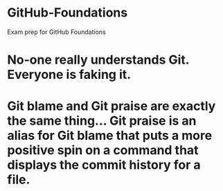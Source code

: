 # GitHub-Foundations
Exam prep for GitHub Foundations

# No-one really understands Git. Everyone is faking it. 

# Git blame and Git praise are exactly the same thing... Git praise is an alias for Git blame that puts a more positive spin on a command that displays the commit history for a file.
